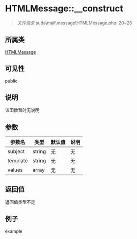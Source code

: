 # HTMLMessage::__construct



> *文件信息* suda\mail\message\HTMLMessage.php: 20~26

## 所属类 

[HTMLMessage](../HTMLMessage.md)

## 可见性

 public 

## 说明

该函数暂时无说明


## 参数


| 参数名 | 类型 | 默认值 | 说明 |
|--------|-----|-------|-------|
| subject |  string | 无 | 无 |
| template |  string | 无 | 无 |
| values |  array | 无 | 无 |



## 返回值

返回值类型不定


## 例子

example